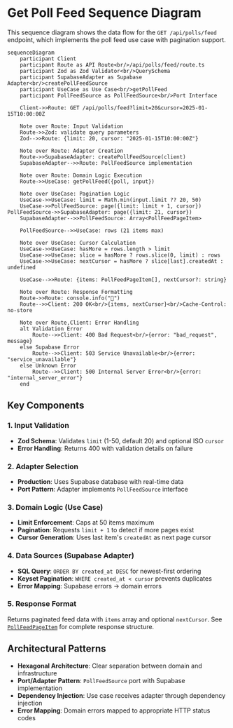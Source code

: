 # Get Poll Feed Sequence Diagram

This sequence diagram shows the data flow for the `GET /api/polls/feed` endpoint, which implements the poll feed use case with pagination support.

```mermaid
sequenceDiagram
    participant Client
    participant Route as API Route<br/>/api/polls/feed/route.ts
    participant Zod as Zod Validator<br/>QuerySchema
    participant SupabaseAdapter as Supabase Adapter<br/>createPollFeedSource
    participant UseCase as Use Case<br/>getPollFeed
    participant PollFeedSource as PollFeedSource<br/>Port Interface

    Client->>Route: GET /api/polls/feed?limit=20&cursor=2025-01-15T10:00:00Z

    Note over Route: Input Validation
    Route->>Zod: validate query parameters
    Zod-->>Route: {limit: 20, cursor: "2025-01-15T10:00:00Z"}

    Note over Route: Adapter Creation
    Route->>SupabaseAdapter: createPollFeedSource(client)
    SupabaseAdapter-->>Route: PollFeedSource implementation

    Note over Route: Domain Logic Execution
    Route->>UseCase: getPollFeed({poll, input})

    Note over UseCase: Pagination Logic
    UseCase->>UseCase: limit = Math.min(input.limit ?? 20, 50)
    UseCase->>PollFeedSource: page({limit: limit + 1, cursor})    PollFeedSource->>SupabaseAdapter: page({limit: 21, cursor})
    SupabaseAdapter-->>PollFeedSource: Array<PollFeedPageItem>

    PollFeedSource-->>UseCase: rows (21 items max)

    Note over UseCase: Cursor Calculation
    UseCase->>UseCase: hasMore = rows.length > limit
    UseCase->>UseCase: slice = hasMore ? rows.slice(0, limit) : rows
    UseCase->>UseCase: nextCursor = hasMore ? slice[last].createdAt : undefined

    UseCase-->>Route: {items: PollFeedPageItem[], nextCursor?: string}

    Note over Route: Response Formatting
    Route->>Route: console.info("🎉")
    Route-->>Client: 200 OK<br/>{items, nextCursor}<br/>Cache-Control: no-store

    Note over Route,Client: Error Handling
    alt Validation Error
        Route-->>Client: 400 Bad Request<br/>{error: "bad_request", message}
    else Supabase Error
        Route-->>Client: 503 Service Unavailable<br/>{error: "service_unavailable"}
    else Unknown Error
        Route-->>Client: 500 Internal Server Error<br/>{error: "internal_server_error"}
    end
```

## Key Components

### 1. Input Validation

- **Zod Schema**: Validates `limit` (1-50, default 20) and optional ISO `cursor`
- **Error Handling**: Returns 400 with validation details on failure

### 2. Adapter Selection

- **Production**: Uses Supabase database with real-time data
- **Port Pattern**: Adapter implements `PollFeedSource` interface

### 3. Domain Logic (Use Case)

- **Limit Enforcement**: Caps at 50 items maximum
- **Pagination**: Requests `limit + 1` to detect if more pages exist
- **Cursor Generation**: Uses last item's `createdAt` as next page cursor

### 4. Data Sources (Supabase Adapter)

- **SQL Query**: `ORDER BY created_at DESC` for newest-first ordering
- **Keyset Pagination**: `WHERE created_at < cursor` prevents duplicates
- **Error Mapping**: Supabase errors → domain errors

### 5. Response Format

Returns paginated feed data with `items` array and optional `nextCursor`. See [`PollFeedPageItem`](../../../src/app/_domain/use-cases/polls/dto/poll.ts) for complete response structure.

## Architectural Patterns

- **Hexagonal Architecture**: Clear separation between domain and infrastructure
- **Port/Adapter Pattern**: `PollFeedSource` port with Supabase implementation
- **Dependency Injection**: Use case receives adapter through dependency injection
- **Error Mapping**: Domain errors mapped to appropriate HTTP status codes
